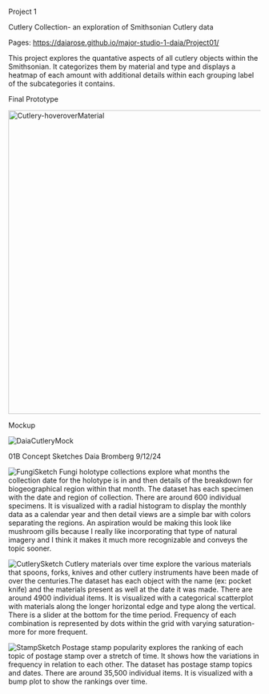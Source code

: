 Project 1

Cutlery Collection- an exploration of Smithsonian Cutlery data

Pages: https://daiarose.github.io/major-studio-1-daia/Project01/

This project explores the quantative aspects of all cutlery objects within the Smithsonian. It categorizes them by material and type and displays a heatmap of each amount with additional details within each grouping label of the subcategories it contains.

Final Prototype

<img width="607" alt="Cutlery-hoveroverMaterial" src="https://github.com/user-attachments/assets/9b54a426-99d6-458e-b052-b6dd0ee5cda2" />

Mockup

![DaiaCutleryMock](https://github.com/user-attachments/assets/aba1682c-79ca-45a9-8478-a63aeb0b04c1)


01B Concept Sketches
Daia Bromberg 9/12/24


![FungiSketch](https://github.com/user-attachments/assets/9a6aaacf-52ef-49d4-99a3-c04345c65da6)
Fungi holotype collections explore what months the collection date for the holotype is in and then details of the breakdown for biogeographical region within that month. The dataset has each specimen with the date and region of collection. There are around 600 individual specimens. It is visualized with a radial histogram to display the monthly data as a calendar year and then detail views are a simple bar with colors separating the regions. An aspiration would be making this look like mushroom gills because I really like incorporating that type of natural imagery and I think it makes it much more recognizable and conveys the topic sooner.  

![CutlerySketch](https://github.com/user-attachments/assets/7834713f-7aae-45a7-8776-a96494d61ce0)
Cutlery materials over time explore the various materials that spoons, forks, knives and other cutlery instruments have been made of over the centuries.The dataset has each object with the name (ex: pocket knife) and the materials present as well at the date it was made. There are around 4900 individual items. It is visualized with a categorical scatterplot with materials along the longer horizontal edge and type along the vertical. There is a slider at the bottom for the time period. Frequency of each combination is represented by dots within the grid with varying saturation- more for more frequent.

![StampSketch](https://github.com/user-attachments/assets/8956a544-1ad0-40c0-91ed-b77a0240a29f)
Postage stamp popularity explores the ranking of each topic of postage stamp over a stretch of time. It shows how the variations in frequency in relation to each other. The dataset has postage stamp topics and dates. There are around 35,500 individual items. It is visualized with a bump plot to show the rankings over time.
